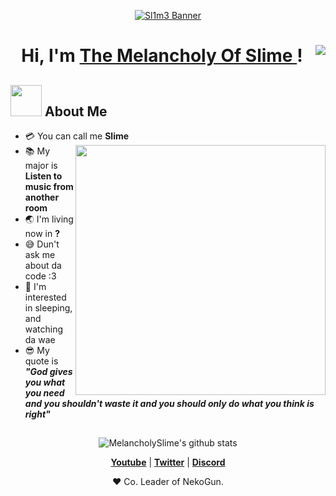 <p align="center">
  <a href="https://twitter.com/akubi_darake/status/1432071143331008514"><img src="https://pbs.twimg.com/media/E9-87UeVcAAlCpJ?format=jpg&name=large" alt="Sl1m3 Banner"></a>
</p>

<h1 align="center">Hi, I'm <a href="https://discord.gg/6Zf4HbCT3A"> The Melancholy Of Slime </a>! <img src="https://emoji.gg/assets/emoji/9706_Slime_Jump.gif" align="right"/></h1>

## <img src="https://cdn.discordapp.com/emojis/874539149657538560.gif?size=96&quality=lossless" width="50px"></img> About Me

- :credit_card: You can call me **Slime** <img src="https://c.tenor.com/0sm84yWROQgAAAAd/rimuru-tempest.gif" width="400" align="right"/>
- :books: My major is **Listen to music from another room**
- :earth_asia: I'm living now in **?**
- :sweat_smile: Dun't ask me about da code :3 
- :monocle_face: I'm interested in sleeping, and watching da wae
- :sunglasses: My quote is ***"God gives you what you need and you shouldn't waste it and you should only do what you think is right"*** 

##

<p align="center">
  <img src="https://github-readme-stats.vercel.app/api?username=MelancholySlime&hide_border=true&show_icons=true" alt="MelancholySlime's github stats">
</p>

<p align="center">
  <strong><a href="https://www.youtube.com/channel/UCDumx4nmBgesIm-iEl7SyrA">Youtube</a></strong> |
  <strong><a href="https://twitter.com/WhiteFoxCH">Twitter</a></strong> |
  <strong><a href="https://discord.gg/killerskins">Discord</a></strong> 
</p>

<p align="center">❤ Co. Leader of NekoGun.</p>
